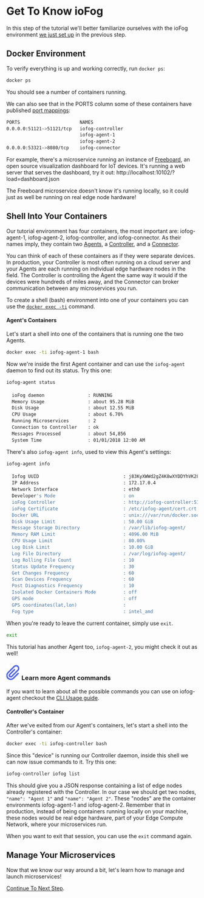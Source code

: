 # Get To Know ioFog

In this step of the tutorial we'll better familiarize ourselves with the ioFog environment [we just set up](introduction.html) in the previous step.

## Docker Environment

To verify everything is up and working correctly, run `docker ps`:

```sh
docker ps
```

You should see a number of containers running.

We can also see that in the PORTS column some of these containers have published [port mappings](https://docs.docker.com/config/containers/container-networking/):

```sh
PORTS                      NAMES
0.0.0.0:51121->51121/tcp   iofog-controller
                           iofog-agent-1
                           iofog-agent-2
0.0.0.0:53321->8080/tcp    iofog-connector
```

For example, there's a microservice running an instance of [Freeboard](https://github.com/Freeboard/freeboard), an open source visualization dashboard for IoT devices. It's running a web server that serves the dashboard, try it out: http://localhost:10102/?load=dashboard.json

The Freeboard microservice doesn't know it's running locally, so it could just as well be running on real edge node hardware!

## Shell Into Your Containers

Our tutorial environment has four containers, the most important are: iofog-agent-1, iofog-agent-2, iofog-controller, and iofog-connector. As their names imply, they contain two [Agents](../agents/overview.html), a [Controller](../controllers/overview.html), and a [Connector](../connectors/overview.html).

You can think of each of these containers as if they were separate devices. In production, your Controller is most often running on a cloud server and your Agents are each running on individual edge hardware nodes in the field. The Controller is controlling the Agent the same way it would if the devices were hundreds of miles away, and the Connector can broker communication between any microservices you run.

To create a shell (bash) environment into one of your containers you can use the [`docker exec -ti`](https://docs.docker.com/engine/reference/commandline/exec/) command.

#### Agent's Containers

Let's start a shell into one of the containers that is running one the two Agents.

```sh
docker exec -ti iofog-agent-1 bash
```

Now we're inside the first Agent container and can use the `iofog-agent` daemon to find out its status. Try this one:

```sh
iofog-agent status

  ioFog daemon                : RUNNING
  Memory Usage                : about 95.28 MiB
  Disk Usage                  : about 12.55 MiB
  CPU Usage                   : about 6.70%
  Running Microservices       : 2
  Connection to Controller    : ok
  Messages Processed          : about 54,856
  System Time                 : 01/01/2018 12:00 AM
```

There's also `iofog-agent info`, used to view this Agent's settings:

```sh
iofog-agent info

  Iofog UUID                               : j83KyXWWd2gZ4K8wXYDDYhVK2834XVnB
  IP Address                               : 172.17.0.4
  Network Interface                        : eth0
  Developer's Mode                         : on
  ioFog Controller                         : http://iofog-controller:51121/api/v3/
  ioFog Certificate                        : /etc/iofog-agent/cert.crt
  Docker URL                               : unix:///var/run/docker.sock
  Disk Usage Limit                         : 50.00 GiB
  Message Storage Directory                : /var/lib/iofog-agent/
  Memory RAM Limit                         : 4096.00 MiB
  CPU Usage Limit                          : 80.00%
  Log Disk Limit                           : 10.00 GiB
  Log File Directory                       : /var/log/iofog-agent/
  Log Rolling File Count                   : 10
  Status Update Frequency                  : 30
  Get Changes Frequency                    : 60
  Scan Devices Frequency                   : 60
  Post Diagnostics Frequency               : 10
  Isolated Docker Containers Mode          : off
  GPS mode                                 : off
  GPS coordinates(lat,lon)                 :
  Fog type                                 : intel_amd
```

When you're ready to leave the current container, simply use `exit`.

```sh
exit
```

This tutorial has another Agent too, `iofog-agent-2`, you might check it out as well!

<aside class="notifications note">
  <h3><img src="/images/icos/ico-note.svg" alt=""> Learn more Agent commands</h3>
  <p>If you want to learn about all the possible commands you can use on iofog-agent checkout the <a href="../agents/cli-usage.html">CLI Usage guide</a>.</p>
</aside>

#### Controller's Container

After we've exited from our Agent's containers, let's start a shell into the Controller's container:

```sh
docker exec -ti iofog-controller bash
```

Since this "device" is running our Controller daemon, inside this shell we can now issue commands to it. Try this one:

```sh
iofog-controller iofog list
```

This should give you a JSON response containing a list of edge nodes already registered with the Controller. In our case we should get two nodes, `"name": "Agent 1"` and `"name": "Agent 2"`. These "nodes" are the container environments iofog-agent-1 and iofog-agent-2. Remember that in production, instead of being containers running locally on your machine, these nodes would be real edge hardware, part of your Edge Compute Network, where your microservices run.

When you want to exit that session, you can use the `exit` command again.

## Manage Your Microservices

Now that we know our way around a bit, let's learn how to manage and launch microservices!

[Continue To Next Step](manage-your-microservices.html).
